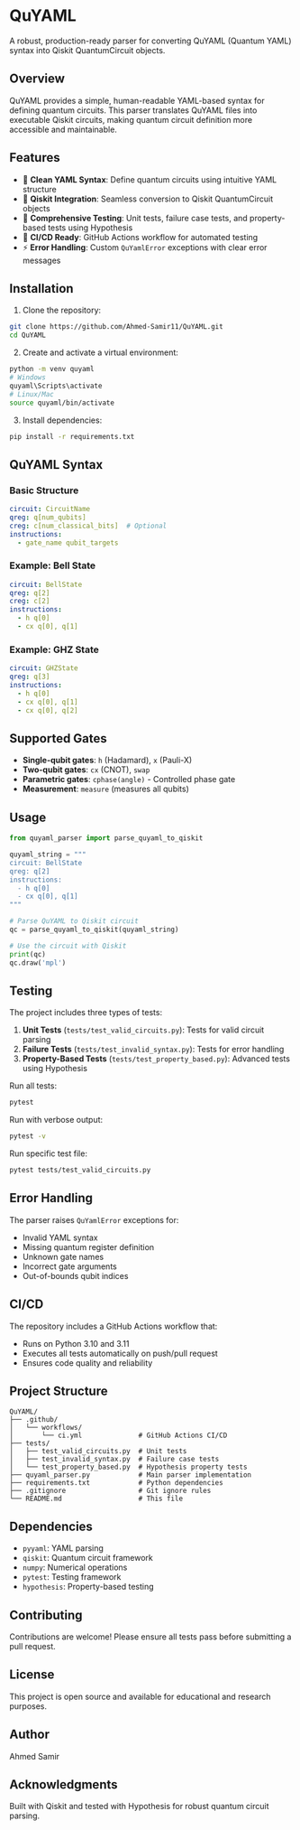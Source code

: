 # QuYAML

A robust, production-ready parser for converting QuYAML (Quantum YAML) syntax into Qiskit QuantumCircuit objects.

## Overview

QuYAML provides a simple, human-readable YAML-based syntax for defining quantum circuits. This parser translates QuYAML files into executable Qiskit circuits, making quantum circuit definition more accessible and maintainable.

## Features

- 🔄 **Clean YAML Syntax**: Define quantum circuits using intuitive YAML structure
- 🎯 **Qiskit Integration**: Seamless conversion to Qiskit QuantumCircuit objects
- 🧪 **Comprehensive Testing**: Unit tests, failure case tests, and property-based tests using Hypothesis
- 🚀 **CI/CD Ready**: GitHub Actions workflow for automated testing
- ⚡ **Error Handling**: Custom `QuYamlError` exceptions with clear error messages

## Installation

1. Clone the repository:
```bash
git clone https://github.com/Ahmed-Samir11/QuYAML.git
cd QuYAML
```

2. Create and activate a virtual environment:
```bash
python -m venv quyaml
# Windows
quyaml\Scripts\activate
# Linux/Mac
source quyaml/bin/activate
```

3. Install dependencies:
```bash
pip install -r requirements.txt
```

## QuYAML Syntax

### Basic Structure

```yaml
circuit: CircuitName
qreg: q[num_qubits]
creg: c[num_classical_bits]  # Optional
instructions:
  - gate_name qubit_targets
```

### Example: Bell State

```yaml
circuit: BellState
qreg: q[2]
creg: c[2]
instructions:
  - h q[0]
  - cx q[0], q[1]
```

### Example: GHZ State

```yaml
circuit: GHZState
qreg: q[3]
instructions:
  - h q[0]
  - cx q[0], q[1]
  - cx q[0], q[2]
```

## Supported Gates

- **Single-qubit gates**: `h` (Hadamard), `x` (Pauli-X)
- **Two-qubit gates**: `cx` (CNOT), `swap`
- **Parametric gates**: `cphase(angle)` - Controlled phase gate
- **Measurement**: `measure` (measures all qubits)

## Usage

```python
from quyaml_parser import parse_quyaml_to_qiskit

quyaml_string = """
circuit: BellState
qreg: q[2]
instructions:
  - h q[0]
  - cx q[0], q[1]
"""

# Parse QuYAML to Qiskit circuit
qc = parse_quyaml_to_qiskit(quyaml_string)

# Use the circuit with Qiskit
print(qc)
qc.draw('mpl')
```

## Testing

The project includes three types of tests:

1. **Unit Tests** (`tests/test_valid_circuits.py`): Tests for valid circuit parsing
2. **Failure Tests** (`tests/test_invalid_syntax.py`): Tests for error handling
3. **Property-Based Tests** (`tests/test_property_based.py`): Advanced tests using Hypothesis

Run all tests:
```bash
pytest
```

Run with verbose output:
```bash
pytest -v
```

Run specific test file:
```bash
pytest tests/test_valid_circuits.py
```

## Error Handling

The parser raises `QuYamlError` exceptions for:
- Invalid YAML syntax
- Missing quantum register definition
- Unknown gate names
- Incorrect gate arguments
- Out-of-bounds qubit indices

## CI/CD

The repository includes a GitHub Actions workflow that:
- Runs on Python 3.10 and 3.11
- Executes all tests automatically on push/pull request
- Ensures code quality and reliability

## Project Structure

```
QuYAML/
├── .github/
│   └── workflows/
│       └── ci.yml              # GitHub Actions CI/CD
├── tests/
│   ├── test_valid_circuits.py  # Unit tests
│   ├── test_invalid_syntax.py  # Failure case tests
│   └── test_property_based.py  # Hypothesis property tests
├── quyaml_parser.py            # Main parser implementation
├── requirements.txt            # Python dependencies
├── .gitignore                  # Git ignore rules
└── README.md                   # This file
```

## Dependencies

- `pyyaml`: YAML parsing
- `qiskit`: Quantum circuit framework
- `numpy`: Numerical operations
- `pytest`: Testing framework
- `hypothesis`: Property-based testing

## Contributing

Contributions are welcome! Please ensure all tests pass before submitting a pull request.

## License

This project is open source and available for educational and research purposes.

## Author

Ahmed Samir

## Acknowledgments

Built with Qiskit and tested with Hypothesis for robust quantum circuit parsing.
